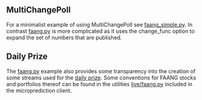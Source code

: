 
## MultiChangePoll


For a minimalist example of using MultiChangePoll see [faang_simple.py](https://github.com/microprediction/microprediction/blob/master/stream_examples_faang/faang_simple.py). In contrast [faang.py](https://github.com/microprediction/microprediction/blob/master/stream_examples_faang/faang.py) is more complicated as it uses the change_func option
to expand the set of numbers that are published. 


## Daily Prize 

The [faang.py](https://github.com/microprediction/microprediction/blob/master/stream_examples_faang/faang.py) example also provides some transparency into the creation of some streams used for the [daily prize](https://www.microprediction.com/competitions/daily). Some conventions for FAANG stocks and portfolios thereof can be found in the utilities [live/faang.py](https://github.com/microprediction/microprediction/blob/master/microprediction/live/faang.py) included in the microprediction client.  
